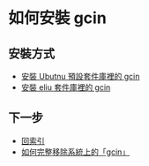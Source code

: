 
# 如何安裝 gcin


## 安裝方式

* [安裝 Ubutnu 預設套件庫裡的 gcin](install-default.md)
* [安裝 eliu 套件庫裡的 gcin](install-eliu.md)




## 下一步

* [回索引](all.md)
* [如何完整移除系統上的「gcin」](remove.md)
